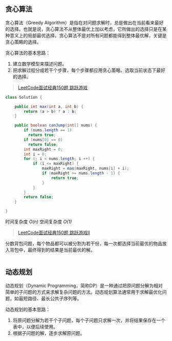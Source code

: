 ## 贪心算法

贪心算法（Greedy Algorithm）是指在对问题求解时，总是做出在当前看来最好的选择。也就是说，贪心算法不从整体最优上加以考虑，它所做出的选择只是在某种意义上的局部最优选择。贪心算法不是对所有问题都能得到整体最优解，关键是贪心策略的选择。

贪心算法的基本思路：

1. 建立数学模型来描述问题。
2. 把求解过程分成若干个步骤，每个步骤都应用贪心策略，选取当前状态下最好的选择。

> [LeetCode面试经典150题 跳跃游戏](https://leetcode.cn/problems/jump-game/description/?envType=study-plan-v2&envId=top-interview-150)

```java
class Solution {

    public int max(int a, int b) {
        return (a > b) ? a : b;
    }

    public boolean canJump(int[] nums) {
        if (nums.length == 1)
          return true;
        if (nums[0] == 0)
          return false;  
        int maxRight = 0;
        int i = 0;
        for (; i < nums.length; i ++) {
            if (i <= maxRight) {
                maxRight = max(maxRight, nums[i] + i);
                if (maxRight >= nums.length - 1) {
                    return true;
                }
            }
        }       
        return false; 
    }

}
```
时间复杂度 *O(n)* 空间复杂度 *O(1)*

> [LeetCode面试经典150题 跳跃游戏II](https://leetcode.cn/problems/jump-game-ii/description/?envType=study-plan-v2&envId=top-interview-150)

分数背包问题，每个物品都可以被分割为若干份，每一次都选择当前最优的物品放入背包中，最终得到的结果是当前最优的解。

```java

```

## 动态规划



动态规划（Dynamic Programming，简称DP）是一种通过把原问题分解为相对简单的子问题的方式来求解复杂问题的方法。动态规划算法通常用于求解最优化问题，如最短路径、最长公共子序列等。

动态规划的基本思路：

1. 将原问题分解为若干个子问题，每个子问题只求解一次，并将结果保存在一个表中，以便后续使用。
2. 根据子问题的解，逐步求解原问题。